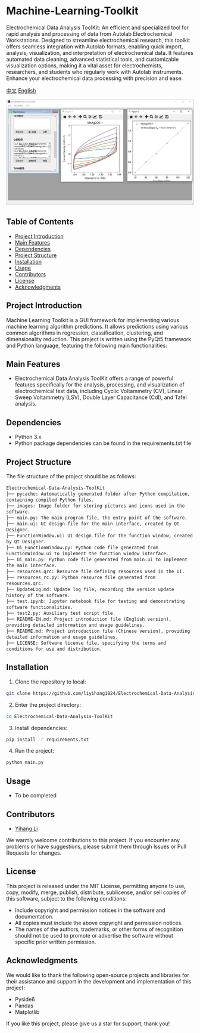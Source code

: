 # Machine-Learning-Toolkit

Electrochemical Data Analysis ToolKit: An efficient and specialized tool for rapid analysis and processing of data from Autolab Electrochemical Workstations. Designed to streamline electrochemical research, this toolkit offers seamless integration with Autolab formats, enabling quick import, analysis, visualization, and interpretation of electrochemical data. It features automated data cleaning, advanced statistical tools, and customizable visualization options, making it a vital asset for electrochemists, researchers, and students who regularly work with Autolab instruments. Enhance your electrochemical data processing with precision and ease.

<div class="language-selector">
  <a href="README.md">中文</a>
  <a href="README-EN.md">English</a>
</div>

![Image](./images/usage.png)

## Table of Contents

- [Project Introduction](#project-introduction)
- [Main Features](#main-features)
- [Dependencies](#dependencies)
- [Project Structure](#project-structure)
- [Installation](#installation)
- [Usage](#usage)
- [Contributors](#contributors)
- [License](#license)
- [Acknowledgments](#acknowledgments)

## Project Introduction

Machine Learning Toolkit is a GUI framework for implementing various machine learning algorithm predictions. It allows predictions using various common algorithms in regression, classification, clustering, and dimensionality reduction. This project is written using the PyQt5 framework and Python language, featuring the following main functionalities:

## Main Features

- Electrochemical Data Analysis ToolKit offers a range of powerful features specifically for the analysis, processing, and visualization of electrochemical test data, including Cyclic Voltammetry (CV), Linear Sweep Voltammetry (LSV), Double Layer Capacitance (Cdl), and Tafel analysis.

## Dependencies

- Python 3.x
- Python package dependencies can be found in the requirements.txt file

## Project Structure

The file structure of the project should be as follows:

```
Electrochemical-Data-Analysis-ToolKit
├── pycache: Automatically generated folder after Python compilation, containing compiled Python files.
├── images: Image folder for storing pictures and icons used in the software.
├── main.py: The main program file, the entry point of the software.
├── main.ui: UI design file for the main interface, created by Qt Designer.
├── FunctionWindow.ui: UI design file for the function window, created by Qt Designer.
├── Ui_FunctionWindow.py: Python code file generated from FunctionWindow.ui to implement the function window interface.
├── Ui_main.py: Python code file generated from main.ui to implement the main interface.
├── resources.qrc: Resource file defining resources used in the UI.
├── resources_rc.py: Python resource file generated from resources.qrc.
├── UpdateLog.md: Update log file, recording the version update history of the software.
├── test.ipynb: Jupyter notebook file for testing and demonstrating software functionalities.
├── test2.py: Auxiliary test script file.
├── README-EN.md: Project introduction file (English version), providing detailed information and usage guidelines.
├── README.md: Project introduction file (Chinese version), providing detailed information and usage guidelines.
├── LICENSE: Software license file, specifying the terms and conditions for use and distribution.
```


## Installation

1. Clone the repository to local:

```bash
git clone https://github.com/liyihang1024/Electrochemical-Data-Analysis-ToolKit.git
```

2. Enter the project directory:

```bash
cd Electrochemical-Data-Analysis-ToolKit
```

3. Install dependencies:

```bash
pip install -r requirements.txt
```

4. Run the project:

```bash
python main.py
```

## Usage
- To be completed

## Contributors

- [Yihang Li](https://www.x-mol.com/groups/flygroup/people/18563)

We warmly welcome contributions to this project. If you encounter any problems or have suggestions, please submit them through Issues or Pull Requests for changes.

## License

This project is released under the MIT License, permitting anyone to use, copy, modify, merge, publish, distribute, sublicense, and/or sell copies of this software, subject to the following conditions:

- Include copyright and permission notices in the software and documentation.
- All copies must include the above copyright and permission notices.
- The names of the authors, trademarks, or other forms of recognition should not be used to promote or advertise the software without specific prior written permission.

## Acknowledgments

We would like to thank the following open-source projects and libraries for their assistance and support in the development and implementation of this project:

- Pyside6
- Pandas
- Matplotlib

If you like this project, please give us a star for support, thank you!
